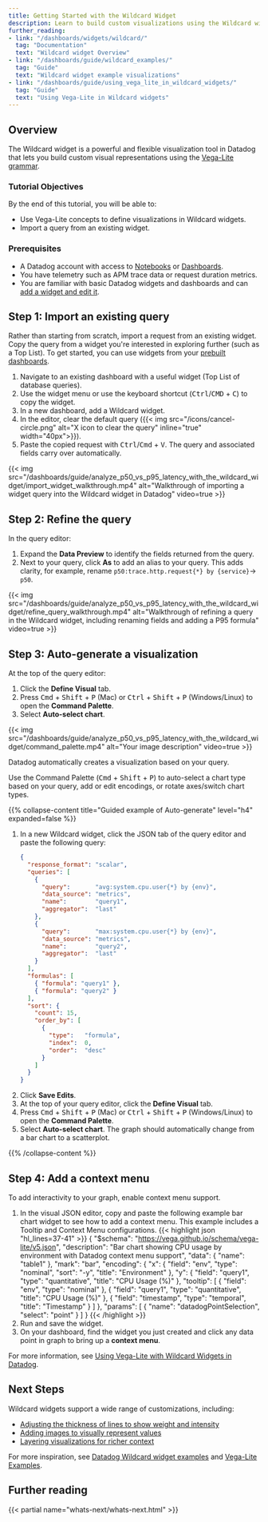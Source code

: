 ```yaml
---
title: Getting Started with the Wildcard Widget
description: Learn to build custom visualizations using the Wildcard widget with Vega-Lite grammar and imported queries.
further_reading:
- link: "/dashboards/widgets/wildcard/"
  tag: "Documentation"
  text: "Wildcard widget Overview"
- link: "/dashboards/guide/wildcard_examples/"
  tag: "Guide"
  text: "Wildcard widget example visualizations"
- link: "/dashboards/guide/using_vega_lite_in_wildcard_widgets/"
  tag: "Guide"
  text: "Using Vega-Lite in Wildcard widgets"
---
```


## Overview

The Wildcard widget is a powerful and flexible visualization tool in Datadog that lets you build custom visual representations using the [Vega-Lite grammar][1].

### Tutorial Objectives

By the end of this tutorial, you will be able to:

* Use Vega-Lite concepts to define visualizations in Wildcard widgets.
* Import a query from an existing widget.

### Prerequisites

* A Datadog account with access to [Notebooks][2] or [Dashboards][3].
* You have telemetry such as APM trace data or request duration metrics.
* You are familiar with basic Datadog widgets and dashboards and can [add a widget and edit it][4].

## Step 1: Import an existing query

Rather than starting from scratch, import a request from an existing widget. Copy the query from a widget you're interested in exploring further (such as a Top List). To get started, you can use widgets from your [prebuilt dashboards][5].

1. Navigate to an existing dashboard with a useful widget (Top List of database queries).
2. Use the widget menu or use the keyboard shortcut (<kbd>Ctrl</kbd>/<kbd>CMD</kbd> + <kbd>C</kbd>) to copy the widget.
3. In a new dashboard, add a Wildcard widget.
4. In the editor, clear the default query ({{< img src="/icons/cancel-circle.png" alt="X icon to clear the query" inline="true" width="40px">}}).
5. Paste the copied request with <kbd>Ctrl</kbd>/<kbd>Cmd</kbd> + <kbd>V</kbd>. The query and associated fields carry over automatically.

{{< img src="/dashboards/guide/analyze_p50_vs_p95_latency_with_the_wildcard_widget/import_widget_walkthrough.mp4" alt="Walkthrough of importing a widget query into the Wildcard widget in Datadog" video=true >}}

## Step 2: Refine the query

In the query editor:

1. Expand the **Data Preview** to identify the fields returned from the query.
2. Next to your query, click **As** to add an alias to your query. This adds clarity, for example, rename `p50:trace.http.request{*} by {service}`→ `p50`.

{{< img src="/dashboards/guide/analyze_p50_vs_p95_latency_with_the_wildcard_widget/refine_query_walkthrough.mp4" alt="Walkthrough of refining a query in the Wildcard widget, including renaming fields and adding a P95 formula" video=true >}}

## Step 3: Auto-generate a visualization

At the top of the query editor:

1. Click the **Define Visual** tab.
2. Press <kbd>Cmd</kbd> + <kbd>Shift</kbd> + <kbd>P</kbd> (Mac) or <kbd>Ctrl</kbd> + <kbd>Shift</kbd> + <kbd>P</kbd> (Windows/Linux) to open the **Command Palette**.
3. Select **Auto-select chart**.

{{< img src="/dashboards/guide/analyze_p50_vs_p95_latency_with_the_wildcard_widget/command_palette.mp4" alt="Your image description" video=true >}}

Datadog automatically creates a visualization based on your query.

<div class="alert alert-tip">
Use the Command Palette (<kbd>Cmd</kbd> + <kbd>Shift</kbd> + <kbd>P</kbd>) to auto-select a chart type based on your query, add or edit encodings, or rotate axes/switch chart types.
</div>

{{% collapse-content title="Guided example of Auto-generate" level="h4" expanded=false %}}
1. In a new Wildcard widget, click the JSON tab of the query editor and paste the following query:
    ```json
    {
      "response_format": "scalar",
      "queries": [
        {
          "query":       "avg:system.cpu.user{*} by {env}",
          "data_source": "metrics",
          "name":        "query1",
          "aggregator":  "last"
        },
        {
          "query":       "max:system.cpu.user{*} by {env}",
          "data_source": "metrics",
          "name":        "query2",
          "aggregator":  "last"
        }
      ],
      "formulas": [
        { "formula": "query1" },
        { "formula": "query2" }
      ],
      "sort": {
        "count": 15,
        "order_by": [
          {
            "type":   "formula",
            "index":  0,
            "order":  "desc"
          }
        ]
      }
    }
    ```
1. Click **Save Edits**.
2. At the top of your query editor, click the **Define Visual** tab.
3. Press <kbd>Cmd</kbd> + <kbd>Shift</kbd> + <kbd>P</kbd> (Mac) or <kbd>Ctrl</kbd> + <kbd>Shift</kbd> + <kbd>P</kbd> (Windows/Linux) to open the **Command Palette**.
4. Select **Auto-select chart**. The graph should automatically change from a bar chart to a scatterplot.

{{% /collapse-content %}}

## Step 4: Add a context menu

To add interactivity to your graph, enable context menu support.

1. In the visual JSON editor, copy and paste the following example bar chart widget to see how to add a context menu. This example includes a Tooltip and Context Menu configurations.
   {{< highlight json "hl_lines=37-41" >}}
{
  "$schema": "https://vega.github.io/schema/vega-lite/v5.json",
  "description": "Bar chart showing CPU usage by environment with Datadog context menu support",
  "data": {
    "name": "table1"
  },
  "mark": "bar",
  "encoding": {
    "x": {
      "field": "env",
      "type": "nominal",
      "sort": "-y",
      "title": "Environment"
    },
    "y": {
      "field": "query1",
      "type": "quantitative",
      "title": "CPU Usage (%)"
    },
    "tooltip": [
      {
        "field": "env",
        "type": "nominal"
      },
      {
        "field": "query1",
        "type": "quantitative",
        "title": "CPU Usage (%)"
      },
      {
        "field": "timestamp",
        "type": "temporal",
        "title": "Timestamp"
      }
    ]
  },
  "params": [
    {
      "name": "datadogPointSelection",
      "select": "point"
    }
  ]
}
{{< /highlight >}}
2. Run and save the widget.
3. On your dashboard, find the widget you just created and click any data point in graph to bring up a **context menu**.

For more information, see [Using Vega-Lite with Wildcard Widgets in Datadog][6].

## Next Steps

Wildcard widgets support a wide range of customizations, including:
- [Adjusting the thickness of lines to show weight and intensity][7]
- [Adding images to visually represent values][8]
- [Layering visualizations for richer context][9]

For more inspiration, see [Datadog Wildcard widget examples][10] and [Vega-Lite Examples][11].

## Further reading

{{< partial name="whats-next/whats-next.html" >}}

[1]: https://vega.github.io/vega-lite/
[2]: https://app.datadoghq.com/notebook/list
[3]: https://app.datadoghq.com/dashboard/lists?p=1
[4]: /dashboards/widgets/wildcard/#setup
[5]: https://app.datadoghq.com/dashboard/lists/preset/3?p=1
[6]: /dashboards/guide/using_vega_lite_in_wildcard_widgets/#context-menu-and-context-links
[7]: https://vega.github.io/vega-lite/examples/trail_color.html
[8]: https://vega.github.io/vega-lite/examples/isotype_bar_chart_emoji.html
[9]: https://vega.github.io/vega-lite/examples/layer_line_rolling_mean_point_raw.html
[10]: /dashboards/guide/wildcard_examples/
[11]: https://vega.github.io/vega-lite/examples/
